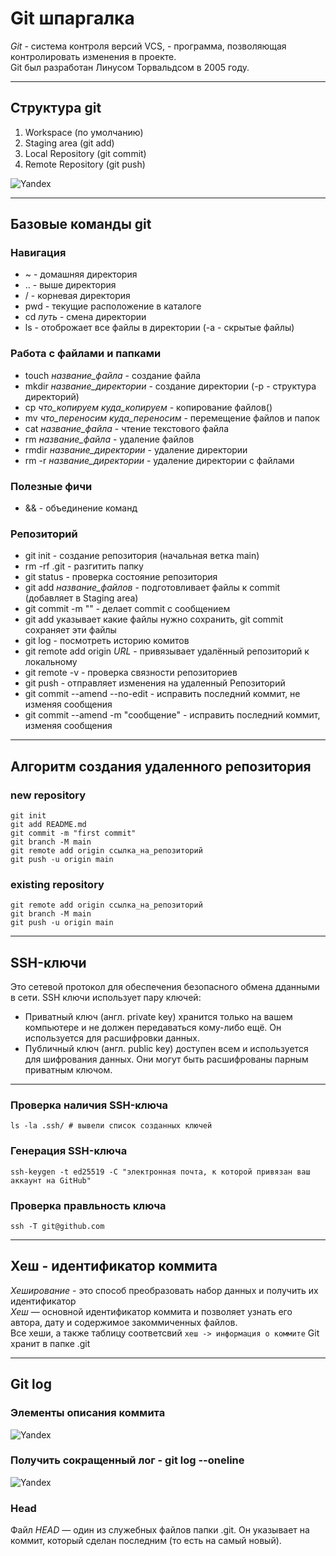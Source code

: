 
# Git шпаргалка
*Git* - система контроля версий VCS, - программа, позволяющая контролировать изменения в проекте.  
Git был разработан Линусом Торвальдсом в 2005 году.
___

## Структура git
1. Workspace (по умолчанию)
2. Staging area (git add)
3. Local Repository (git commit)
4. Remote Repository (git push)

![Yandex](https://pictures.s3.yandex.net/resources/M2_T5_1686651284.png)
___

## Базовые команды git
### Навигация
* ~ - домашняя директория
* .. - выше директория
* / - корневая директория
* pwd - текущие расположение в каталоге
* cd *путь* - смена директории
* ls - отоброжает все файлы в директории (-a - скрытые файлы)
### Работа с файлами и папками
* touch *название_файла* - создание файла
* mkdir *название_директории* - создание директории (-p - структура директорий)
* cp *что_копируем* *куда_копируем* - копирование файлов()
* mv *что_переносим* *куда_переносим* - перемещение файлов и папок
* cat *название_файла* - чтение текстового файла
* rm *название_файла* - удаление файлов
* rmdir *название_директории* - удаление директории
* rm -r *название_директории* - удаление директории с файлами
### Полезные фичи
* && - объединение команд
### Репозиторий
* git init - создание репозитория (начальная ветка main)
* rm -rf .git - разгитить папку
* git status - проверка состояние репозитория
* git add *название_файлов* - подготовливает файлы к commit (добавляет в Staging area)
* git commit -m "" - делает commit с сообщением
* git add указывает какие файлы нужно сохранить, git commit сохраняет эти файлы
* git log - посмотреть историю комитов
* git remote add origin *URL* - привязывает удалённый репозиторий к локальному
* git remote -v - проверка связности репозиториев
* git push - отправляет изменения на удаленный Репозиторий
* git commit --amend --no-edit - исправить последний коммит, не изменяя сообщения
* git commit --amend -m "сообщение" - исправить последний коммит, изменяя сообщения
___
## Алгоритм создания удаленного репозитория 
### new repository
```
git init
git add README.md
git commit -m "first commit"
git branch -M main
git remote add origin ссылка_на_репозиторий
git push -u origin main 
```
### existing repository
```
git remote add origin ссылка_на_репозиторий
git branch -M main
git push -u origin main 
```
___

## SSH-ключи
Это сетевой протокол для обеспечения безопасного обмена дданными в сети.
SSH ключи использует пару ключей:
* Приватный ключ (англ. private key) хранится только на вашем компьютере и не должен передаваться кому-либо ещё. Он используется для расшифровки данных.
* Публичный ключ (англ. public key) доступен всем и используется для шифрования данных. Они могут быть расшифрованы парным приватным ключом.
___
### Проверка наличия SSH-ключа
```
ls -la .ssh/ # вывели список созданных ключей
```
### Генерация SSH-ключа
```
ssh-keygen -t ed25519 -C "электронная почта, к которой привязан ваш аккаунт на GitHub" 
```
### Проверка правльность ключа
```
ssh -T git@github.com 
```
___
## Хеш - идентификатор коммита
*Хеширование* - это способ преобразовать набор данных и получить их идентификатор  
*Хеш* — основной идентификатор коммита и позволяет узнать его автора, дату и содержимое закоммиченных файлов.  
Все хеши, а также таблицу соответсвий `хеш -> информация о коммите` Git хранит в папке .git

___
## Git log
### Элементы описания коммита
![Yandex](https://pictures.s3.yandex.net/resources/M2_T5_02_1685969923.png)
### Получить сокращенный лог - git log --oneline
![Yandex](https://pictures.s3.yandex.net/resources/M2_T5_03_1685970110.png)
### Head
Файл *HEAD* — один из служебных файлов папки .git. Он указывает на коммит, который сделан последним (то есть на самый новый).

